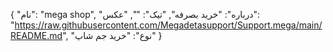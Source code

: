 {
  "نام": "mega shop",
  "درباره": "خرید بصرفه",
  "تیک": "",
  "عکس": "https://raw.githubusercontent.com/Megadetasupport/Support.mega/main/README.md",
  "نوع": "خرید جم شاپ"
}
